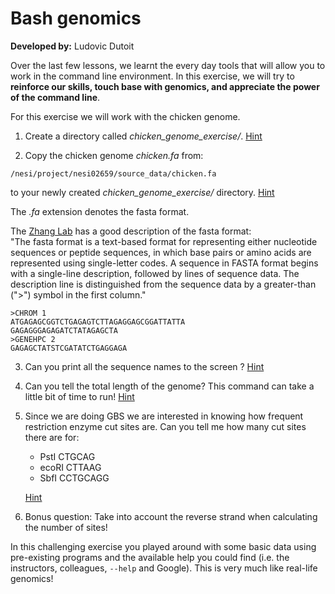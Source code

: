 # Bash genomics
**Developed by:** Ludovic Dutoit

Over the last few lessons, we learnt the every day tools that will allow you to work in the command line environment.
In this exercise, we will try to **reinforce our skills, touch base with genomics, and appreciate the power of the command line**.


For this exercise we will work with the chicken genome.


1. Create a directory called *chicken_genome_exercise/*. [Hint](hints/bash_genomics_1.md)

2. Copy the chicken genome *chicken.fa* from: 

```
/nesi/project/nesi02659/source_data/chicken.fa
```

to your newly created *chicken_genome_exercise/* directory. [Hint](hints/bash_genomics_2.md)


The *.fa* extension denotes the fasta format. 

The [Zhang Lab](https://zhanglab.ccmb.med.umich.edu/FASTA/) has a good description of the fasta format:  
"The fasta format is a text-based format for representing either nucleotide sequences or peptide sequences, in which base pairs or amino acids are represented using single-letter codes. A sequence in FASTA format begins with a single-line description, followed by lines of sequence data. The description line is distinguished from the sequence data by a greater-than (">") symbol in the first column."

```
>CHROM 1
ATGAGAGCGGTCTGAGAGTCTTAGAGGAGCGGATTATTA
GAGAGGGAGAGATCTATAGAGCTA
>GENEHPC 2
GAGAGCTATSTCGATATCTGAGGAGA
```

3. Can you print all the sequence names to the screen ? [Hint](hints/bash_genomics_3.md)


4. Can you tell the total length of the genome? This command can take a little bit of time to run! [Hint](hints/bash_genomics_4.md)


5. Since we are doing GBS we are interested in knowing how frequent restriction enzyme cut sites are. Can you tell me how many cut sites there are for:

	* PstI CTGCAG
	* ecoRI CTTAAG	
	* SbfI CCTGCAGG
	
	[Hint](hints/bash_genomics_5.md)
	

6. Bonus question: Take into account the reverse strand when calculating the number of sites!



In this challenging exercise you played around with some basic data using pre-existing programs and the available help you could find (i.e. the instructors, colleagues, `--help` and Google). This is very much like real-life genomics!



